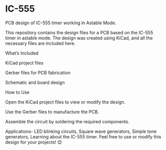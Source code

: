 # IC-555
PCB design of IC-555 timer working in Astable Mode.

This repository contains the design files for a PCB based on the IC-555 timer in astable mode. The design was created using KiCad, and all the necessary files are included here.

What’s Included

KiCad project files

Gerber files for PCB fabrication

Schematic and board design

How to Use

Open the KiCad project files to view or modify the design.

Use the Gerber files to manufacture the PCB.

Assemble the circuit by soldering the required components.

Applications-
LED blinking circuits,
Square wave generators,
Simple tone generators,
Learning about the IC-555 timer.
Feel free to use or modify this design for your projects! 😊

